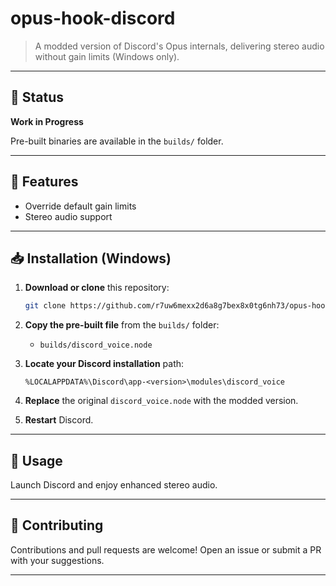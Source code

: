 # opus-hook-discord

> A modded version of Discord's Opus internals, delivering stereo audio without gain limits (Windows only).

---

## 🚧 Status

**Work in Progress**

Pre-built binaries are available in the `builds/` folder.

---

## 🔧 Features

* Override default gain limits
* Stereo audio support

---

## 📥 Installation (Windows)

1. **Download or clone** this repository:

   ```bash
   git clone https://github.com/r7uw6mexx2d6a8g7bex8x0tg6nh73/opus-hook-discord.git
   ```
2. **Copy the pre-built file** from the `builds/` folder:

   * `builds/discord_voice.node`
3. **Locate your Discord installation** path:

   ```
   %LOCALAPPDATA%\Discord\app-<version>\modules\discord_voice
   ```
4. **Replace** the original `discord_voice.node` with the modded version.
5. **Restart** Discord.

---

## 🚀 Usage

Launch Discord and enjoy enhanced stereo audio.

---

## 🤝 Contributing

Contributions and pull requests are welcome! Open an issue or submit a PR with your suggestions.

---

